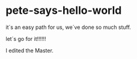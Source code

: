 # pete-says-hello-world

it´s an easy path for us, we´ve done so much stuff.

let´s go for it!!!!!!

I edited the Master.
